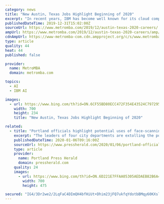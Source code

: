 ```yaml
---
category: news
title: "New Austin, Texas Jobs Highlight Beginning of 2020"
excerpt: "In recent years, IBM has become well known for its cloud computing and artificial intelligence systems. The most visible face of the company currently is Watson, a machine-learning system that won an Jeopardy! Exhibition and has only gotten smarter since then. IBM is looking for a Supply Chain Professional to work from the company’s Austin ..."
publishedDateTime: 2019-12-31T15:02:00Z
sourceUrl: https://www.metromba.com/2019/12/austin-texas-2020-careers/
ampUrl: https://www.metromba.com/2019/12/austin-texas-2020-careers/amp/
cdnAmpUrl: https://www-metromba-com.cdn.ampproject.org/c/s/www.metromba.com/2019/12/austin-texas-2020-careers/amp/
type: article
quality: 44
heat: 44
published: false

provider:
  name: MetroMBA
  domain: metromba.com

topics:
  - AI
  - IBM AI

images:
  - url: https://www.bing.com/th?id=ON.6CF55BD80ECC472F354E43524C797295
    width: 700
    height: 234
    title: "New Austin, Texas Jobs Highlight Beginning of 2020"

related:
  - title: "Portland officials highlight potential uses of face-scanning technology"
    excerpt: "The leaders of four city departments are extolling the potential benefits of facial recognition technology and downplaying threats to privacy ahead of a scheduled vote Monday on a proposal to ban use of the technology by city officials in Portland. Officials say the technology is not being used in the city at the moment. However, the directors ..."
    publishedDateTime: 2020-01-06T09:16:00Z
    sourceUrl: https://www.pressherald.com/2020/01/06/portland-officials-highlight-potential-uses-of-face-scanning-technology/
    type: article
    provider:
      name: Portland Press Herald
      domain: pressherald.com
    quality: 24
    images:
      - url: https://www.bing.com/th?id=ON.6D221E7FFAA05305AEDAEB82B6A4C06D
        width: 700
        height: 475

secured: "IG4/3Dr2we2/2LqFaC4DImQH4bfHiUt+Dhim23jFQ7ukfqYdotbBMqy60KXsl9npTAqNpQXxz2N64FssjTVJPb6ciHqFGKL3+6ElGTcsku5hcH3GjQZBeXBzUuyP8XfDp++hzShDFGanaRFhSxgOBNRE2u9Wj9UKyhgRHDjCxBGLsV2m+DGflIrv/BY+HhjljR3bhWOO8PA3R46PIZS9Wd9n7ntC4/NiF9gmJ1ZjPrdfG2iHSCBo/tBfvWevnYVDWTBenNLQkatYZfvZGksvRA==;dFDSLbUu+2VY3E4Bkva4+g=="
---
```


